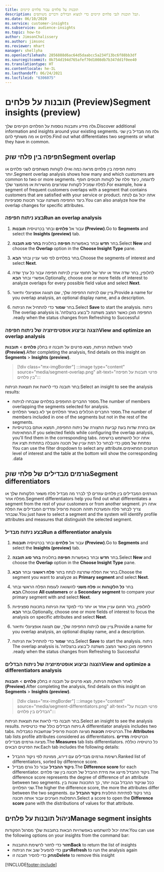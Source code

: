 ```yaml
---
title: תובנות על פלחים עבור פלחים קיימים
description: קבל תובנות לגבי פלחים קיימים כדי למצוא הבדלים ודברים משותפים.
ms.date: 06/10/2020
ms.service: customer-insights
ms.subservice: audience-insights
ms.topic: how-to
author: JimsonChalissery
ms.author: jimsonc
ms.reviewer: mhart
manager: shellyha
ms.openlocfilehash: 2856888d6ac64d5daabcc5a234f13bc6f88bb3df
ms.sourcegitcommit: 0b754d194d765afef70d1008db7b347dd1f0ee40
ms.translationtype: HT
ms.contentlocale: he-IL
ms.lasthandoff: 06/24/2021
ms.locfileid: "6306075"
---
```

# <a name="segment-insights-preview"></a><span data-ttu-id="b1ae8-103">תובנות על פלחים (Preview)</span><span class="sxs-lookup"><span data-stu-id="b1ae8-103">Segment insights (preview)</span></span>

<span data-ttu-id="b1ae8-104">גלה מידע ותובנות נוספות על הפלחים הקיימים שלך.</span><span class="sxs-lookup"><span data-stu-id="b1ae8-104">Discover additional information and insights around your existing segments.</span></span> <span data-ttu-id="b1ae8-105">גלה מה מבדיל בין שני פלחים או מה משותף להם.</span><span class="sxs-lookup"><span data-stu-id="b1ae8-105">Find out what differentiates two segments or what they have in common.</span></span>

## <a name="segment-overlap"></a><span data-ttu-id="b1ae8-106">חפיפה בין פלחי שוק</span><span class="sxs-lookup"><span data-stu-id="b1ae8-106">Segment overlap</span></span>

<span data-ttu-id="b1ae8-107">ניתוח חפיפה בין פלחים מראה כמה ואילו לקוחות משותפים לשני פלחים או יותר.</span><span class="sxs-lookup"><span data-stu-id="b1ae8-107">Segment overlap analysis shows how many and which customers are common to two or more segments.</span></span> <span data-ttu-id="b1ae8-108">לדוגמה, כיצד פלח של לקוחות תכופים חופף לפלח שמכיל לקוחות שמרוצים מהשירות או מהמוצר שלך.</span><span class="sxs-lookup"><span data-stu-id="b1ae8-108">For example, how a segment of frequent customers overlaps with a segment that contains customers that are satisfied with your service or product.</span></span>
<span data-ttu-id="b1ae8-109">אתה יכול גם לנתח כיצד החפיפה משתנה עבור תכונות ספציפיות.</span><span class="sxs-lookup"><span data-stu-id="b1ae8-109">You can also analyze how the overlap changes for specific attributes.</span></span>

### <a name="run-an-overlap-analysis"></a><span data-ttu-id="b1ae8-110">בצע ניתוח חפיפה</span><span class="sxs-lookup"><span data-stu-id="b1ae8-110">Run an overlap analysis</span></span>

1. <span data-ttu-id="b1ae8-111">עבור אל **פלחים** ובחר בכרטיסיה **תובנות (Preview)**.</span><span class="sxs-lookup"><span data-stu-id="b1ae8-111">Go to **Segments** and select the **Insights (preview)** tab.</span></span>

1. <span data-ttu-id="b1ae8-112">בחר **חדש** ובחר באפשרות **חפיפה** בחלונית **בחר סוג תובנה**.</span><span class="sxs-lookup"><span data-stu-id="b1ae8-112">Select **New** and choose the **Overlap** option in the **Choose Insight Type** pane.</span></span>

1. <span data-ttu-id="b1ae8-113">בחר בפלחים לפי סוגי עניין ובחר **הבא**.</span><span class="sxs-lookup"><span data-stu-id="b1ae8-113">Choose the segments of interest and select **Next**.</span></span>

1. <span data-ttu-id="b1ae8-114">לחלופין, בחר שדה אחד או יותר של תחומי עניין לניתוח חפיפה עבור כל ערך שדה אפשרי ובחר **הבא**.</span><span class="sxs-lookup"><span data-stu-id="b1ae8-114">Optionally, choose one or more fields of interest to analyze overlaps for every possible field value and select **Next**.</span></span>

1. <span data-ttu-id="b1ae8-115">ציין שם לניתוח החפיפה שלך, שם תצוגה אופציונלי ותיאור.</span><span class="sxs-lookup"><span data-stu-id="b1ae8-115">Provide a name for you overlap analysis, an optional display name, and a description.</span></span>

1. <span data-ttu-id="b1ae8-116">בחר **שמור** כדי להתחיל את הניתוח.</span><span class="sxs-lookup"><span data-stu-id="b1ae8-116">Select **Save** to start the analysis.</span></span> <span data-ttu-id="b1ae8-117">ניתוח החפיפה מוכן כאשר המצב משתנה ל'‏‫בוצע בהצלחה'.</span><span class="sxs-lookup"><span data-stu-id="b1ae8-117">The overlap analysis is ready when the status changes from Refreshing to Successful.</span></span>

### <a name="view-and-optimize-an-overlap-analysis"></a><span data-ttu-id="b1ae8-118">הצגה וביצוע אופטימיזציה של ניתוח חפיפה</span><span class="sxs-lookup"><span data-stu-id="b1ae8-118">View and optimize an overlap analysis</span></span>

<span data-ttu-id="b1ae8-119">לאחר השלמת הניתוח, מצא פרטים על תובנה זו בחלק **פלחים** > **תובנות (Preview)**.</span><span class="sxs-lookup"><span data-stu-id="b1ae8-119">After completing the analysis, find details on this insight on **Segments** > **Insights (preview)**.</span></span>

> [!div class="mx-imgBorder"]
> :::image type="content" source="media/segment-overlap.png" alt-text="פרטי תובנות על חפיפה בין פלחים":::

<span data-ttu-id="b1ae8-121">בחר תובנה כדי לראות את תוצאות הניתוח:</span><span class="sxs-lookup"><span data-stu-id="b1ae8-121">Select an insight to see the analysis results:</span></span>

- <span data-ttu-id="b1ae8-122">מספר החברים החופפים בפלחים שנבחרו לניתוח.</span><span class="sxs-lookup"><span data-stu-id="b1ae8-122">The number of members overlapping the segments selected for analysis.</span></span>
- <span data-ttu-id="b1ae8-123">מספר החברים הכלולים באחד הפלחים אך לא בשאר הפלחים.</span><span class="sxs-lookup"><span data-stu-id="b1ae8-123">The number of members included in one of the segments but not in the rest of the segments.</span></span>
- <span data-ttu-id="b1ae8-124">אם בחרת שדות בעת קביעת התצורה של ניתוח החפיפה, תמצא אותם בכרטיסיות המתאימות.</span><span class="sxs-lookup"><span data-stu-id="b1ae8-124">If you selected fields while configuring the overlap analysis, you'll find them in the corresponding tabs.</span></span> <span data-ttu-id="b1ae8-125">אתה יכול להשתמש ב‏‫רשימה נפתחת של מסנן כדי לבחור כל רמת עניין של תכונה והטבלה בתחתית תציג את הנתונים המתאימים.</span><span class="sxs-lookup"><span data-stu-id="b1ae8-125">You can use the filter dropdown to select any attribute level of interest and the table at the bottom will show the corresponding data.</span></span>

## <a name="segment-differentiators"></a><span data-ttu-id="b1ae8-126">גורמים מבדילים של פלחי שוק</span><span class="sxs-lookup"><span data-stu-id="b1ae8-126">Segment differentiators</span></span>

<span data-ttu-id="b1ae8-127">הגורמים המבדילים בין פלחים עוזרים לך לברר מה מבדיל פלח משאר הלקוחות שלך או מפלח אחר.</span><span class="sxs-lookup"><span data-stu-id="b1ae8-127">Segment differentiators help you find out what differentiates a segment from the rest of your customers or from another segment.</span></span> <span data-ttu-id="b1ae8-128">אתה רק צריך לבחור פלח והמערכת תזהה תכונות פרופיל ומדדים המבדילים את הפלח שנבחר.</span><span class="sxs-lookup"><span data-stu-id="b1ae8-128">You just have to select a segment and the system will identify profile attributes and measures that distinguish the selected segment.</span></span>

### <a name="run-a-differentiator-analysis"></a><span data-ttu-id="b1ae8-129">בצע ניתוח מבדיל</span><span class="sxs-lookup"><span data-stu-id="b1ae8-129">Run a differentiator analysis</span></span>

1. <span data-ttu-id="b1ae8-130">עבור אל **פלחים** ובחר בכרטיסיה **תובנות (Preview)**.</span><span class="sxs-lookup"><span data-stu-id="b1ae8-130">Go to **Segments** and select the **Insights (preview)** tab.</span></span>

1. <span data-ttu-id="b1ae8-131">בחר **חדש** ובחר באפשרות **חפיפה** בחלונית **בחר סוג תובנה**.</span><span class="sxs-lookup"><span data-stu-id="b1ae8-131">Select **New** and choose the **Overlap** option in the **Choose Insight Type** pane.</span></span>

1. <span data-ttu-id="b1ae8-132">בחר את הפלח שתרצה לנתח בתור **פלח ראשוני** ובחר **הבא**.</span><span class="sxs-lookup"><span data-stu-id="b1ae8-132">Choose the segment you want to analyze as **Primary segment** and select **Next**.</span></span>

1. <span data-ttu-id="b1ae8-133">בחר **כל הלקוחות** או **פלח משני** להשוואה לעומת הפלח הראשי ובחר **הבא**.</span><span class="sxs-lookup"><span data-stu-id="b1ae8-133">Choose **All customers** or a **Secondary segment** to compare your primary segment with and select **Next**.</span></span>

1. <span data-ttu-id="b1ae8-134">לחלופין, בחר תחום עניין אחד או יותר כדי למקד את הניתוח בתכונות ספציפיות ובחר **הבא**.</span><span class="sxs-lookup"><span data-stu-id="b1ae8-134">Optionally, choose one or more fields of interest to focus the analysis on specific attributes and select **Next**.</span></span>

1. <span data-ttu-id="b1ae8-135">ציין שם לניתוח החפיפה שלך, שם תצוגה אופציונלי ותיאור.</span><span class="sxs-lookup"><span data-stu-id="b1ae8-135">Provide a name for you overlap analysis, an optional display name, and a description.</span></span>

1. <span data-ttu-id="b1ae8-136">בחר **שמור** כדי להתחיל את הניתוח.</span><span class="sxs-lookup"><span data-stu-id="b1ae8-136">Select **Save** to start the analysis.</span></span> <span data-ttu-id="b1ae8-137">ניתוח החפיפה מוכן כאשר המצב משתנה ל'‏‫בוצע בהצלחה'.</span><span class="sxs-lookup"><span data-stu-id="b1ae8-137">The overlap analysis is ready when the status changes from Refreshing to Successful.</span></span>

### <a name="view-and-optimize-a-differentiators-analysis"></a><span data-ttu-id="b1ae8-138">הצגה וביצוע אופטימיזציה של ניתוח הבדלים</span><span class="sxs-lookup"><span data-stu-id="b1ae8-138">View and optimize a differentiators analysis</span></span>

<span data-ttu-id="b1ae8-139">לאחר השלמת הניתוח, מצא פרטים על תובנה זו בחלק **פלחים** > **תובנות (Preview)**.</span><span class="sxs-lookup"><span data-stu-id="b1ae8-139">After completing the analysis, find details on this insight on **Segments** > **Insights (preview)**.</span></span>

> [!div class="mx-imgBorder"]
> :::image type="content" source="media/segment-differentiators.png" alt-text="פרטי תובנות על הבדלים בין פלחים":::

<span data-ttu-id="b1ae8-141">בחר תובנה כדי לראות את תוצאות הניתוח.</span><span class="sxs-lookup"><span data-stu-id="b1ae8-141">Select an insight to see the analysis results.</span></span> <span data-ttu-id="b1ae8-142">ניתוח הבדלים כולל שתי כרטיסיות.</span><span class="sxs-lookup"><span data-stu-id="b1ae8-142">A differentiator analysis includes two tabs.</span></span> <span data-ttu-id="b1ae8-143">הכרטיסיה **תכונות** מציגה תכונות פרופיל שנחשבות כמבדלות.</span><span class="sxs-lookup"><span data-stu-id="b1ae8-143">The **Attributes** tab lists profile attributes considered as differentiators.</span></span> <span data-ttu-id="b1ae8-144">הכרטיסיה **מדדים** מציגה גורמים מבדילים.</span><span class="sxs-lookup"><span data-stu-id="b1ae8-144">The **Measures** tab lists differentiators.</span></span> <span data-ttu-id="b1ae8-145">כל כרטיסיה כוללת את הפרטים הבאים:</span><span class="sxs-lookup"><span data-stu-id="b1ae8-145">Each tab includes the following details:</span></span>

- <span data-ttu-id="b1ae8-146">רשימת גורמים מבדילים עם דירוג, ממוינת לפי ניקוד ההבדל.</span><span class="sxs-lookup"><span data-stu-id="b1ae8-146">Ranked list of differentiators, sorted by difference score.</span></span>
- <span data-ttu-id="b1ae8-147">**ניקוד ההבדל** עבור כל גורם מבדיל.</span><span class="sxs-lookup"><span data-stu-id="b1ae8-147">The **Difference score** for each differentiator.</span></span> <span data-ttu-id="b1ae8-148">ניקוד ההבדל מייצג את מידת ההבדל של תכונה בין שני פלחים.</span><span class="sxs-lookup"><span data-stu-id="b1ae8-148">The difference score represents the degree of difference of an attribute between two segments.</span></span> <span data-ttu-id="b1ae8-149">ככל שניקוד ההבדל גבוה יותר, כך התכונות שונות בין שני הפלחים.</span><span class="sxs-lookup"><span data-stu-id="b1ae8-149">The higher the difference score, the more the attributes differ between the two segments.</span></span> <span data-ttu-id="b1ae8-150">בחר ניקוד לפתיחת החלונית **ניקוד ההבדל** עם התפלגות הערכים עבור אותה תכונה.</span><span class="sxs-lookup"><span data-stu-id="b1ae8-150">Select a score to open the **Difference score** pane with the distributions of values for that attribute.</span></span>

## <a name="manage-segment-insights"></a><span data-ttu-id="b1ae8-151">ניהול תובנות על פלחים</span><span class="sxs-lookup"><span data-stu-id="b1ae8-151">Manage segment insights</span></span>

<span data-ttu-id="b1ae8-152">אתה יכול להשתמש באפשרויות הבאות בתובנות שלך מסרגל הפקודות:</span><span class="sxs-lookup"><span data-stu-id="b1ae8-152">You can use the following options on your insights from the command bar:</span></span>

- <span data-ttu-id="b1ae8-153">**חזור** כדי לחזור לרשימת התובנות</span><span class="sxs-lookup"><span data-stu-id="b1ae8-153">**Back** to return the list of insights</span></span>
- <span data-ttu-id="b1ae8-154">**רענֵן** כדי להפעיל שוב את הניתוח</span><span class="sxs-lookup"><span data-stu-id="b1ae8-154">**Refresh** to run the analysis again</span></span>
- <span data-ttu-id="b1ae8-155">**מחק** כדי להסיר תובנה זו</span><span class="sxs-lookup"><span data-stu-id="b1ae8-155">**Delete** to remove this insight</span></span>


[!INCLUDE[footer-include](../includes/footer-banner.md)]